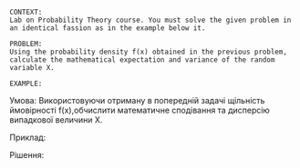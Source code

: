 ```
CONTEXT:
Lab on Probability Theory course. You must solve the given problem in an identical fassion as in the example below it.

PROBLEM:
Using the probability density f(x) obtained in the previous problem, calculate the mathematical expectation and variance of the random variable X.

EXAMPLE:
```

Умова:
Використовуючи отриману в попередній задачі щільність ймовірності f(x),обчислити математичне сподівання та дисперсію випадкової величини X.

Приклад:

Рішення:

